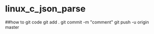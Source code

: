 # linux_c_json_parse
##how to git code
    git add .
    git commit -m "comment"
    git push -u origin master
